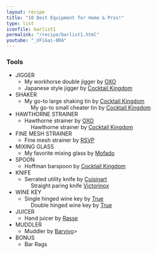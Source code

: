 ```yaml
---
layout: recipe
title: "10 Best Equipment for Home & Pros!"
type: list
iconfile: barlist1
permalink: "/recipe/barlist1.html"
youtube: "_UFiGai-8RA"
---
```


### Tools

- JIGGER
  - My workhorse double jigger by <a href="https://amzn.to/3lmmKrK" target="_blank">OXO</a>
  - Japanese style jigger by <a href="https://amzn.to/3mtKqMa" target="_blank">Cocktail Kingdom</a>
- SHAKER
  - My go-to large shaking tin by <a href="https://amzn.to/33vnMLJ" target="_blank">Cocktail Kingdom</a>
  <dd>My go-to small cheater tin by <a href="https://amzn.to/3qecbe5" target="_blank">Cocktail Kingdom</a>
- HAWTHORNE STRAINER
  - Hawthorne strainer by <a href="https://amzn.to/2VBUSWh" target="_blank">OXO</a>
  <dd>Hawthorne strainer by <a href="https://amzn.to/36smrY7" target="_blank">Cocktail Kingdom</a>
- FINE MESH STRAINER
  - Fine mesh strainer by <a href="https://amzn.to/4akT1dn" target="_blank">RSVP</a>
- MIXING GLASS
  - My favorite mixing glass by <a href="https://amzn.to/46KrrTX" target="_blank">Mofado</a>
- SPOON
  - Hoffman barspoon by <a href="https://amzn.to/3wkkDhg" target="_blank">Cocktail Kingdom</a>
- KNIFE
  - Serrated utility knife by <a href="https://amzn.to/3qg8nsB" target="_blank">Cuisinart</a>
  <dd>Straight paring knife <a href="https://amzn.to/3ln3wSM" target="_blank">Victorinox</a>
- WINE KEY
  - Single hinged wine key by <a href="https://amzn.to/39tNMex" target="_blank">True</a>
  <dd>Double hinged wine key by <a href="https://amzn.to/3mtKlrS" target="_blank">True</a>
- JUICER
  - Hand juicer by <a href="https://amzn.to/3ioOwFe" target="_blank">Rasse</a>
- MUDDLER
  - Muddler by <a href="https://amzn.to/2VqXZjr" target="_blank">Barvivo</a>>
- BONUS
  - Bar Rags

    
<script type="application/ld+json">
{
  "@context": "https://schema.org",
  "@type": "Recipe",
  "author": "{{ page.author }}",
  "description": "{{ page.excerpt | strip_html | replace: '"', "'" }}",
  "image": "{% for ingredient in site.data[page.iconfile].images.ingredient limit: 1 %}{{ ingredient.url }}{% endfor %}",
  "recipeIngredient": [],
  "name": "{{ page.title }}",
  "recipeInstructions": "",
  "recipeYield": "1 cocktail"
}
</script>

    
